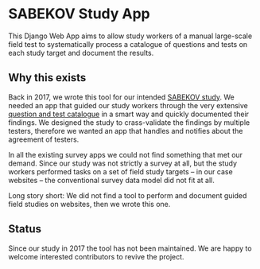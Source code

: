 # SABEKOV Study App

This Django Web App aims to allow study workers of a manual large-scale field
test to systematically process a catalogue of questions and tests on each study
target and document the results.


## Why this exists

Back in 2017, we wrote this tool for our intended [SABEKOV study](https://github.com/sabekov-study/sabekov-catalogue).
We needed an app that guided our study workers through the very extensive
[question and test catalogue](https://github.com/sabekov-study/sabekov-catalogue) in a smart way and quickly documented their findings.
We designed the study to crass-validate the findings by multiple testers,
therefore we wanted an app that handles and notifies about the agreement of testers.

In all the existing survey apps we could not find something that met our
demand.
Since our study was not strictly a survey at all, but the study workers
performed tasks on a set of field study targets – in our case websites – the
conventional survey data model did not fit at all.

Long story short: We did not find a tool to perform and document guided field
studies on websites, then we wrote this one.


## Status

Since our study in 2017 the tool has not been maintained.
We are happy to welcome interested contributors to revive the project.

